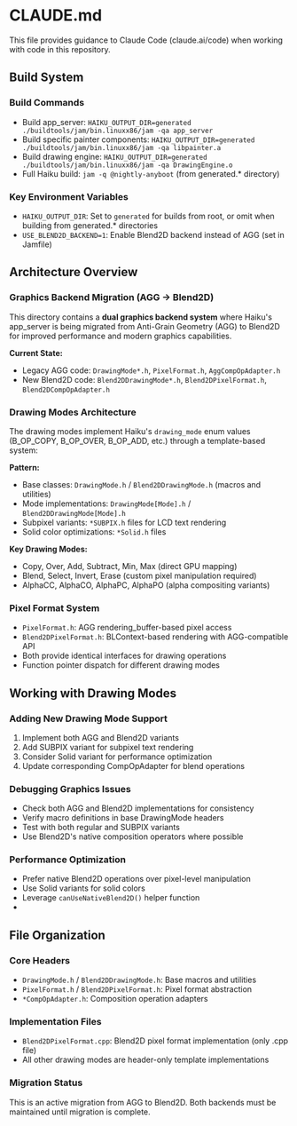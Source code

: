 # CLAUDE.md

This file provides guidance to Claude Code (claude.ai/code) when working with code in this repository.

## Build System

### Build Commands
- Build app_server: `HAIKU_OUTPUT_DIR=generated ./buildtools/jam/bin.linuxx86/jam -qa app_server`
- Build specific painter components: `HAIKU_OUTPUT_DIR=generated ./buildtools/jam/bin.linuxx86/jam -qa libpainter.a`
- Build drawing engine: `HAIKU_OUTPUT_DIR=generated ./buildtools/jam/bin.linuxx86/jam -qa DrawingEngine.o`
- Full Haiku build: `jam -q @nightly-anyboot` (from generated.* directory)

### Key Environment Variables
- `HAIKU_OUTPUT_DIR`: Set to `generated` for builds from root, or omit when building from generated.* directories
- `USE_BLEND2D_BACKEND=1`: Enable Blend2D backend instead of AGG (set in Jamfile)

## Architecture Overview

### Graphics Backend Migration (AGG → Blend2D)
This directory contains a **dual graphics backend system** where Haiku's app_server is being migrated from Anti-Grain Geometry (AGG) to Blend2D for improved performance and modern graphics capabilities.

**Current State:**
- Legacy AGG code: `DrawingMode*.h`, `PixelFormat.h`, `AggCompOpAdapter.h`
- New Blend2D code: `Blend2DDrawingMode*.h`, `Blend2DPixelFormat.h`, `Blend2DCompOpAdapter.h`


### Drawing Modes Architecture
The drawing modes implement Haiku's `drawing_mode` enum values (B_OP_COPY, B_OP_OVER, B_OP_ADD, etc.) through a template-based system:

**Pattern:**
- Base classes: `DrawingMode.h` / `Blend2DDrawingMode.h` (macros and utilities)
- Mode implementations: `DrawingMode[Mode].h` / `Blend2DDrawingMode[Mode].h`
- Subpixel variants: `*SUBPIX.h` files for LCD text rendering
- Solid color optimizations: `*Solid.h` files

**Key Drawing Modes:**
- Copy, Over, Add, Subtract, Min, Max (direct GPU mapping)
- Blend, Select, Invert, Erase (custom pixel manipulation required)
- AlphaCC, AlphaCO, AlphaPC, AlphaPO (alpha compositing variants)

### Pixel Format System
- `PixelFormat.h`: AGG rendering_buffer-based pixel access
- `Blend2DPixelFormat.h`: BLContext-based rendering with AGG-compatible API
- Both provide identical interfaces for drawing operations
- Function pointer dispatch for different drawing modes

## Working with Drawing Modes

### Adding New Drawing Mode Support
1. Implement both AGG and Blend2D variants
2. Add SUBPIX variant for subpixel text rendering
3. Consider Solid variant for performance optimization
4. Update corresponding CompOpAdapter for blend operations

### Debugging Graphics Issues
- Check both AGG and Blend2D implementations for consistency
- Verify macro definitions in base DrawingMode headers
- Test with both regular and SUBPIX variants
- Use Blend2D's native composition operators where possible

### Performance Optimization
- Prefer native Blend2D operations over pixel-level manipulation
- Use Solid variants for solid colors
- Leverage `canUseNativeBlend2D()` helper function
- 
## File Organization

### Core Headers
- `DrawingMode.h` / `Blend2DDrawingMode.h`: Base macros and utilities
- `PixelFormat.h` / `Blend2DPixelFormat.h`: Pixel format abstraction
- `*CompOpAdapter.h`: Composition operation adapters

### Implementation Files
- `Blend2DPixelFormat.cpp`: Blend2D pixel format implementation (only .cpp file)
- All other drawing modes are header-only template implementations

### Migration Status
This is an active migration from AGG to Blend2D. Both backends must be maintained until migration is complete.